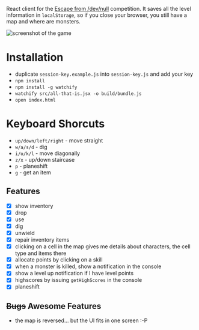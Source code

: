 React client for the [Escape from /dev/null](http://palcu.blogspot.com/2014/11/google-escape-from-devnull.html) competition. It saves all the level
information in `localStorage`, so if you close your browser, you still have a
map and where are monsters.

![screenshot of the game](http://3.bp.blogspot.com/-XG86RaTlPLs/VFVa090DLOI/AAAAAAAAMDA/ZUPE7Aof_Fw/s1600/Screen%2BShot%2B2014-11-02%2Bat%2B00.01.40.png)

# Installation

- duplicate `session-key.example.js` into `session-key.js` and add your key
- `npm install`
- `npm install -g watchify`
- `watchify src/all-that-is.jsx -o build/bundle.js`
- `open index.html`

# Keyboard Shorcuts

* `up/down/left/right` - move straight
* `w/a/s/d` - dig
* `i/o/k/l` - move diagonally
* `z/x` - up/down staircase
* `p` - planeshift
* `g` - get an item

## Features

- [x] show inventory
- [x] drop
- [x] use
- [x] dig
- [x] unwield
- [x] repair inventory items
- [x] clicking on a cell in the map gives me details about characters, the cell type and items there
- [x] allocate points by clicking on a skill
- [x] when a monster is killed, show a notification in the console
- [x] show a level up notification if I have level points
- [x] highscores by issuing `getHighScores` in the console
- [x] planeshift

## ~~Bugs~~ Awesome Features

- the map is reversed... but the UI fits in one screen :-P
